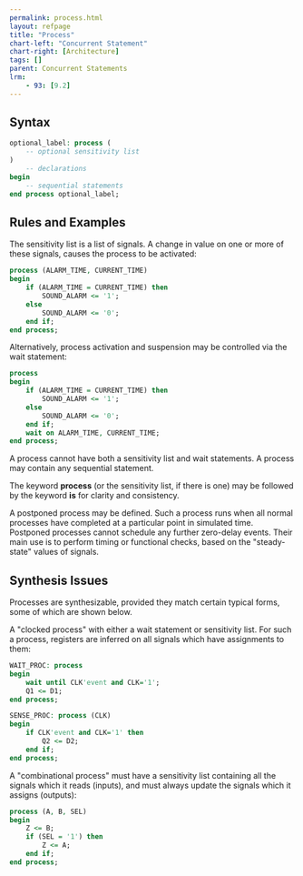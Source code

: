 ```yaml
---
permalink: process.html
layout: refpage
title: "Process"
chart-left: "Concurrent Statement"
chart-right: [Architecture]
tags: []
parent: Concurrent Statements
lrm:
    - 93: [9.2]
---
```


## Syntax

<!-- include the vhdl tag to highlight as vhdl -->
```vhdl
optional_label: process (
    -- optional sensitivity list
)
	-- declarations
begin
	-- sequential statements
end process optional_label;
```

## Rules and Examples

The sensitivity list is a list of signals. A change in value on one or more of these signals, causes the process to be activated:
```vhdl
process (ALARM_TIME, CURRENT_TIME)
begin
    if (ALARM_TIME = CURRENT_TIME) then
        SOUND_ALARM <= '1';
    else
        SOUND_ALARM <= '0';
    end if;
end process;
```

Alternatively, process activation and suspension may be controlled via the wait statement:
```vhdl
process
begin
    if (ALARM_TIME = CURRENT_TIME) then
        SOUND_ALARM <= '1';
    else
        SOUND_ALARM <= '0';
    end if;
    wait on ALARM_TIME, CURRENT_TIME;
end process;
```

A process cannot have both a sensitivity list and wait statements. A process may contain any sequential statement.

The keyword __process__ (or the sensitivity list, if there is one) may be followed by the keyword __is__ for clarity and consistency.

A postponed process may be defined. Such a process runs when all normal processes have completed at a particular point in simulated time. Postponed processes cannot schedule any further zero-delay events. Their main use is to perform timing or functional checks, based on the "steady-state" values of signals.

## Synthesis Issues

Processes are synthesizable, provided they match certain typical forms, some of which are shown below.

A "clocked process" with either a wait statement or sensitivity list. For such a process, registers are inferred on all signals which have assignments to them:
```vhdl
WAIT_PROC: process
begin
    wait until CLK'event and CLK='1';
    Q1 <= D1;
end process;

SENSE_PROC: process (CLK)
begin
    if CLK'event and CLK='1' then
        Q2 <= D2;
    end if;
end process;
```

A "combinational process" must have a sensitivity list containing all the signals which it reads (inputs), and must always update the signals which it assigns (outputs):
```vhdl
process (A, B, SEL)
begin
    Z <= B;
    if (SEL = '1') then
        Z <= A;
    end if;
end process;
```
